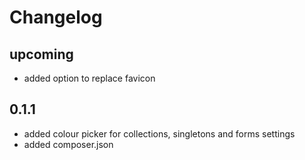 # Changelog

## upcoming

* added option to replace favicon

## 0.1.1

* added colour picker for collections, singletons and forms settings
* added composer.json
